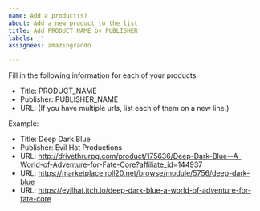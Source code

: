 ```yaml
---
name: Add a product(s)
about: Add a new product to the list
title: Add PRODUCT_NAME by PUBLISHER
labels: ''
assignees: amazingrando

---
```


Fill in the following information for each of your products:

- Title: PRODUCT_NAME
- Publisher: PUBLISHER_NAME
- URL: (If you have multiple urls, list each of them on a new line.)

Example:
- Title: Deep Dark Blue
- Publisher: Evil Hat Productions
- URL: http://drivethrurpg.com/product/175636/Deep-Dark-Blue--A-World-of-Adventure-for-Fate-Core?affiliate_id=144937
- URL: https://marketplace.roll20.net/browse/module/5756/deep-dark-blue
- URL: https://evilhat.itch.io/deep-dark-blue-a-world-of-adventure-for-fate-core
